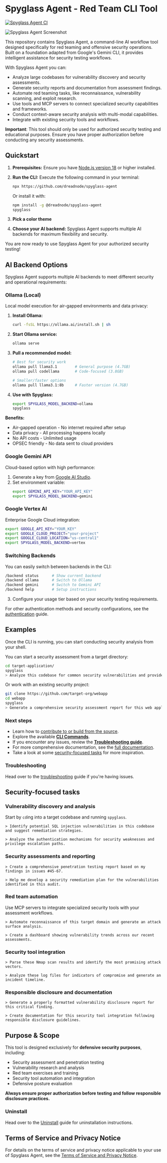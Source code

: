 # Spyglass Agent - Red Team CLI Tool

[![Spyglass Agent CI](https://github.com/dreadnode/spyglass-agent/actions/workflows/ci.yml/badge.svg)](https://github.com/dreadnode/spyglass-agent/actions/workflows/ci.yml)

![Spyglass Agent Screenshot](./docs/assets/spyglass-screenshot.png)

This repository contains Spyglass Agent, a command-line AI workflow tool designed specifically for red teaming and offensive security operations. Built on a foundation adapted from Google's Gemini CLI, it provides intelligent assistance for security testing workflows.

With Spyglass Agent you can:

- Analyze large codebases for vulnerability discovery and security assessments.
- Generate security reports and documentation from assessment findings.
- Automate red teaming tasks, like reconnaissance, vulnerability scanning, and exploit research.
- Use tools and MCP servers to connect specialized security capabilities and frameworks.
- Conduct context-aware security analysis with multi-modal capabilities.
- Integrate with existing security tools and workflows.

**Important**: This tool should only be used for authorized security testing and educational purposes. Ensure you have proper authorization before conducting any security assessments.

## Quickstart

1. **Prerequisites:** Ensure you have [Node.js version 18](https://nodejs.org/en/download) or higher installed.
2. **Run the CLI:** Execute the following command in your terminal:

   ```bash
   npx https://github.com/dreadnode/spyglass-agent
   ```

   Or install it with:

   ```bash
   npm install -g @dreadnode/spyglass-agent
   spyglass
   ```

3. **Pick a color theme**
4. **Choose your AI backend:** Spyglass Agent supports multiple AI backends for maximum flexibility and security.

You are now ready to use Spyglass Agent for your authorized security testing!

## AI Backend Options

Spyglass Agent supports multiple AI backends to meet different security and operational requirements:

### Ollama (Local)

Local model execution for air-gapped environments and data privacy:

1. **Install Ollama:**
   ```bash
   curl -fsSL https://ollama.ai/install.sh | sh
   ```

2. **Start Ollama service:**
   ```bash
   ollama serve
   ```

3. **Pull a recommended model:**
   ```bash
   # Best for security work
   ollama pull llama3.1        # General purpose (4.7GB)
   ollama pull codellama       # Code-focused (3.8GB)
   
   # Smaller/faster options
   ollama pull llama3.1:8b     # Faster version (4.7GB)
   ```

4. **Use with Spyglass:**
   ```bash
   export SPYGLASS_MODEL_BACKEND=ollama
   spyglass
   ```

**Benefits:**
- Air-gapped operation - No internet required after setup
- Data privacy - All processing happens locally
- No API costs - Unlimited usage
- OPSEC friendly - No data sent to cloud providers

### Google Gemini API

Cloud-based option with high performance:

1. Generate a key from [Google AI Studio](https://aistudio.google.com/app/apikey).
2. Set environment variable:
   ```bash
   export GEMINI_API_KEY="YOUR_API_KEY"
   export SPYGLASS_MODEL_BACKEND=gemini
   ```

### Google Vertex AI

Enterprise Google Cloud integration:

```bash
export GOOGLE_API_KEY="YOUR_KEY"
export GOOGLE_CLOUD_PROJECT="your-project"
export GOOGLE_CLOUD_LOCATION="us-central1"
export SPYGLASS_MODEL_BACKEND=vertex
```

### Switching Backends

You can easily switch between backends in the CLI:

```bash
/backend status      # Show current backend
/backend ollama      # Switch to Ollama
/backend gemini      # Switch to Gemini API
/backend help        # Setup instructions
```

3. Configure your usage tier based on your security testing requirements.

For other authentication methods and security configurations, see the [authentication](./docs/cli/authentication.md) guide.

## Examples

Once the CLI is running, you can start conducting security analysis from your shell.

You can start a security assessment from a target directory:

```sh
cd target-application/
spyglass
> Analyze this codebase for common security vulnerabilities and provide a prioritized list
```

Or work with an existing security project:

```sh
git clone https://github.com/target-org/webapp
cd webapp
spyglass
> Generate a comprehensive security assessment report for this web application
```

### Next steps

- Learn how to [contribute to or build from the source](./CONTRIBUTING.md).
- Explore the available **[CLI Commands](./docs/cli/commands.md)**.
- If you encounter any issues, review the **[Troubleshooting guide](./docs/troubleshooting.md)**.
- For more comprehensive documentation, see the [full documentation](./docs/index.md).
- Take a look at some [security-focused tasks](#security-focused-tasks) for more inspiration.

### Troubleshooting

Head over to the [troubleshooting](docs/troubleshooting.md) guide if you're
having issues.

## Security-focused tasks

### Vulnerability discovery and analysis

Start by `cd`ing into a target codebase and running `spyglass`.

```text
> Identify potential SQL injection vulnerabilities in this codebase and suggest remediation strategies.
```

```text
> Analyze the authentication mechanisms for security weaknesses and privilege escalation paths.
```

### Security assessments and reporting

```text
> Create a comprehensive penetration testing report based on my findings in issues #45-67.
```

```text
> Help me develop a security remediation plan for the vulnerabilities identified in this audit.
```

### Red team automation

Use MCP servers to integrate specialized security tools with your assessment workflows.

```text
> Automate reconnaissance of this target domain and generate an attack surface analysis.
```

```text
> Create a dashboard showing vulnerability trends across our recent assessments.
```

### Security tool integration

```text
> Parse these Nmap scan results and identify the most promising attack vectors.
```

```text
> Analyze these log files for indicators of compromise and generate an incident timeline.
```

### Responsible disclosure and documentation

```text
> Generate a properly formatted vulnerability disclosure report for this critical finding.
```

```text
> Create documentation for this security tool integration following responsible disclosure guidelines.
```

## Purpose & Scope

This tool is designed exclusively for **defensive security purposes**, including:
- Security assessment and penetration testing
- Vulnerability research and analysis  
- Red team exercises and training
- Security tool automation and integration
- Defensive posture evaluation

**Always ensure proper authorization before testing and follow responsible disclosure practices.**

### Uninstall

Head over to the [Uninstall](docs/Uninstall.md) guide for uninstallation instructions.

## Terms of Service and Privacy Notice

For details on the terms of service and privacy notice applicable to your use of Spyglass Agent, see the [Terms of Service and Privacy Notice](./docs/tos-privacy.md).

